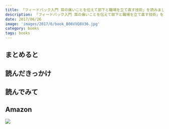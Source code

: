 ```yaml
---
title: 「フィードバック入門 耳の痛いことを伝えて部下と職場を立て直す技術」を読みました
description: 「フィードバック入門 耳の痛いことを伝えて部下と職場を立て直す技術」を読みしました
date: 2017/06/26
image: 'images/2017/6/book_B06VVQ8V36.jpg'
category: books
tags: books
---
```


## まとめると

## 読んだきっかけ

## 読んでみて

## Amazon

[![](http://images-jp.amazon.com/images/P/B071V7MY82.09.MAIN._SCLZZZZZZZ_.jpg)](https://www.amazon.co.jp/dp/B071V7MY82/)

